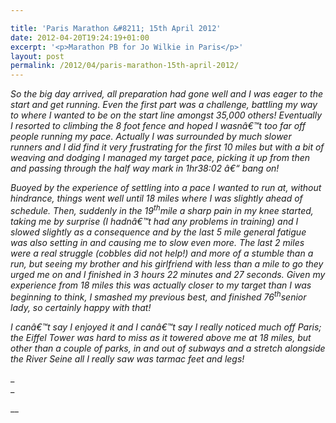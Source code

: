 ```yaml
---

title: 'Paris Marathon &#8211; 15th April 2012'
date: 2012-04-20T19:24:19+01:00
excerpt: '<p>Marathon PB for Jo Wilkie in Paris</p>'
layout: post
permalink: /2012/04/paris-marathon-15th-april-2012/
---
```

</p> 

_So the big day arrived, all preparation had gone well and I was eager to the start and get running. Even the first part was a challenge, battling my way to where I wanted to be on the start line amongst 35,000 others! Eventually I resorted to climbing the 8 foot fence and hoped I wasnâ€™t too far off people running my pace. Actually I was surrounded by much slower runners and I did find it very frustrating for the first 10 miles but with a bit of weaving and dodging I managed my target pace, picking it up from then and passing through the half way mark in 1hr38:02 â€“ bang on!_ 

_Buoyed by the experience of settling into a pace I wanted to run at, without hindrance, things went well until 18 miles where I was slightly ahead of schedule. Then, suddenly in the 19<sup>th</sup>mile a sharp pain in my knee started, taking me by surprise (I hadnâ€™t had any problems in training) and I slowed slightly as a consequence and by the last 5 mile general fatigue was also setting in and causing me to slow even more. The last 2 miles were a real struggle (cobbles did not help!) and more of a stumble than a run, but seeing my brother and his girlfriend with less than a mile to go they urged me on and I finished in 3 hours 22 minutes and 27 seconds. Given my experience from 18 miles this was actually closer to my target than I was beginning to think, I smashed my previous best, and finished 76<sup>th</sup>senior lady, so certainly happy with that!_ 

_I canâ€™t say I enjoyed it and I canâ€™t say I really noticed much off Paris; the Eiffel Tower was hard to miss as it towered above me at 18 miles, but other than a couple of parks, in and out of subways and a stretch alongside the River Seine all I really saw was tarmac feet and legs!_</p> 

_  
_ 

__